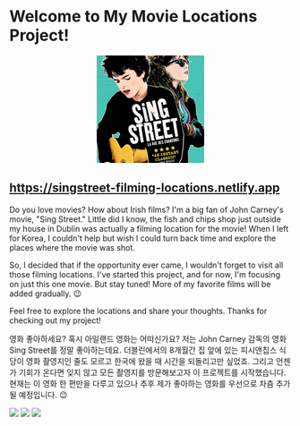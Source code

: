 # Welcome to My Movie Locations Project!

<center><img src="img/android-icon-192x192.png"></center>

## https://singstreet-filming-locations.netlify.app

Do you love movies? How about Irish films? I'm a big fan of John Carney's movie, "Sing Street." Little did I know, the fish and chips shop just outside my house in Dublin was actually a filming location for the movie! When I left for Korea, I couldn't help but wish I could turn back time and explore the places where the movie was shot.

So, I decided that if the opportunity ever came, I wouldn't forget to visit all those filming locations. I've started this project, and for now, I'm focusing on just this one movie. But stay tuned! More of my favorite films will be added gradually. 😉

Feel free to explore the locations and share your thoughts. Thanks for checking out my project!

영화 좋아하세요? 혹시 아일랜드 영화는 어떠신가요? 저는 John Carney 감독의 영화 Sing Street를 정말 좋아하는데요. 더블린에서의 8개월간 집 앞에 있는 피시앤칩스 식당이 영화 촬영지인 줄도 모르고 한국에 왔을 때 시간을 되돌리고만 싶었죠. 그리고 언젠가 기회가 온다면 잊지 않고 모든 촬영지를 방문해보고자 이 프로젝트를 시작했습니다. 현재는 이 영화 한 편만을 다루고 있으나 추후 제가 좋아하는 영화를 우선으로 차츰 추가될 예정입니다. 😉

<img src="https://upload.wikimedia.org/wikipedia/commons/6/6a/JavaScript-logo.png?20120221235433" height="30px">
<img src="https://upload.wikimedia.org/wikipedia/commons/thumb/1/13/Leaflet_logo.svg/1600px-Leaflet_logo.svg.png?20160918222632" height="30px">
<img src="https://upload.wikimedia.org/wikipedia/commons/thumb/9/96/Sass_Logo_Color.svg/1024px-Sass_Logo_Color.svg.png?20150315202757" height="30px">
